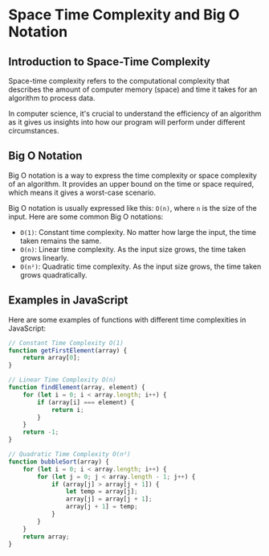 # Space Time Complexity and Big O Notation

## Introduction to Space-Time Complexity

Space-time complexity refers to the computational complexity that describes the amount of computer memory (space) and time it takes for an algorithm to process data.

In computer science, it's crucial to understand the efficiency of an algorithm as it gives us insights into how our program will perform under different circumstances.

## Big O Notation

Big O notation is a way to express the time complexity or space complexity of an algorithm. It provides an upper bound on the time or space required, which means it gives a worst-case scenario.

Big O notation is usually expressed like this: `O(n)`, where `n` is the size of the input. Here are some common Big O notations:

- `O(1)`: Constant time complexity. No matter how large the input, the time taken remains the same.
- `O(n)`: Linear time complexity. As the input size grows, the time taken grows linearly.
- `O(n²)`: Quadratic time complexity. As the input size grows, the time taken grows quadratically.

## Examples in JavaScript

Here are some examples of functions with different time complexities in JavaScript:

```javascript
// Constant Time Complexity O(1)
function getFirstElement(array) {
	return array[0];
}

// Linear Time Complexity O(n)
function findElement(array, element) {
	for (let i = 0; i < array.length; i++) {
		if (array[i] === element) {
			return i;
		}
	}
	return -1;
}

// Quadratic Time Complexity O(n²)
function bubbleSort(array) {
	for (let i = 0; i < array.length; i++) {
		for (let j = 0; j < array.length - 1; j++) {
			if (array[j] > array[j + 1]) {
				let temp = array[j];
				array[j] = array[j + 1];
				array[j + 1] = temp;
			}
		}
	}
	return array;
}
```
